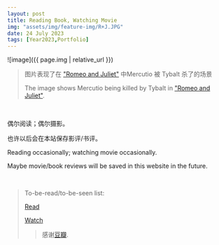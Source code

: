 ```yaml
---
layout: post
title: Reading Book, Watching Movie
img: "assets/img/feature-img/R+J.JPG"
date: 24 July 2023
tags: [Year2023,Portfolio]
---
```

![image]({{ page.img | relative_url }})

> 图片表现了在 ["Romeo and Juliet"](https://www.sparknotes.com/nofear/shakespeare/romeojuliet/) 中Mercutio 被 Tybalt 杀了的场景
> 
> The image shows Mercutio being killed by Tybalt in ["Romeo and Juliet"](https://www.sparknotes.com/nofear/shakespeare/romeojuliet/).

<br>

偶尔阅读；偶尔摄影。

也许以后会在本站保存影评/书评。

Reading occasionally; watching movie occasionally.

Maybe movie/book reviews will be saved in this website in the future.

<br>

> To-be-read/to-be-seen list:
> 
> [Read](https://book.douban.com/mine?status=wish)
> 
> [Watch](https://movie.douban.com/mine?status=wish)
> 
>> 感谢[豆瓣](https://www.douban.com/).
